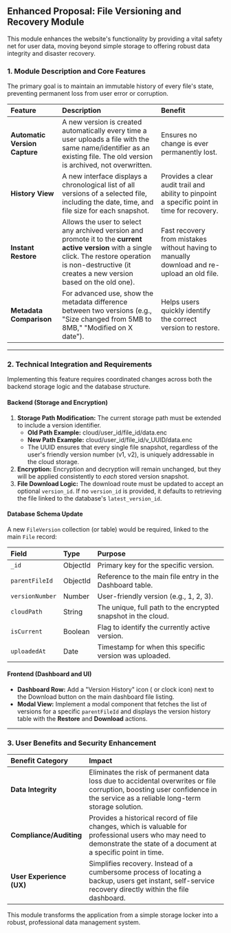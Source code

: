 ## Enhanced Proposal: File Versioning and Recovery Module

This module enhances the website's functionality by providing a vital safety net for user data, moving beyond simple storage to offering robust data integrity and disaster recovery.

### 1. Module Description and Core Features

The primary goal is to maintain an immutable history of every file's state, preventing permanent loss from user error or corruption.

| Feature | Description | Benefit |
| :--- | :--- | :--- |
| **Automatic Version Capture** | A new version is created automatically every time a user uploads a file with the same name/identifier as an existing file. The old version is archived, not overwritten. | Ensures no change is ever permanently lost. |
| **History View** | A new interface displays a chronological list of all versions of a selected file, including the date, time, and file size for each snapshot. | Provides a clear audit trail and ability to pinpoint a specific point in time for recovery. |
| **Instant Restore** | Allows the user to select any archived version and promote it to the **current active version** with a single click. The restore operation is non-destructive (it creates a new version based on the old one). | Fast recovery from mistakes without having to manually download and re-upload an old file. |
| **Metadata Comparison** | For advanced use, show the metadata difference between two versions (e.g., "Size changed from 5MB to 8MB," "Modified on X date"). | Helps users quickly identify the correct version to restore. |

---

### 2. Technical Integration and Requirements

Implementing this feature requires coordinated changes across both the backend storage logic and the database structure.

#### Backend (Storage and Encryption)

1.  **Storage Path Modification:** The current storage path must be extended to include a version identifier.
    * **Old Path Example:** cloud/user_id/file_id/data.enc
    * **New Path Example:** cloud/user_id/file_id/v_UUID/data.enc
    * The UUID ensures that every single file snapshot, regardless of the user's friendly version number (v1, v2), is uniquely addressable in the cloud storage.
2.  **Encryption:** Encryption and decryption will remain unchanged, but they will be applied consistently to *each* stored version snapshot.
3.  **File Download Logic:** The download route must be updated to accept an optional `version_id`. If no `version_id` is provided, it defaults to retrieving the file linked to the database's `latest_version_id`.

#### Database Schema Update

A new `FileVersion` collection (or table) would be required, linked to the main `File` record:

| Field | Type | Purpose |
| :--- | :--- | :--- |
| `_id` | ObjectId | Primary key for the specific version. |
| `parentFileId` | ObjectId | Reference to the main file entry in the Dashboard table. |
| `versionNumber` | Number | User-friendly version (e.g., 1, 2, 3). |
| `cloudPath` | String | The unique, full path to the encrypted snapshot in the cloud. |
| `isCurrent` | Boolean | Flag to identify the currently active version. |
| `uploadedAt` | Date | Timestamp for when this specific version was uploaded. |

#### Frontend (Dashboard and UI)

* **Dashboard Row:** Add a "Version History" icon (<V /> or clock icon) next to the Download button on the main dashboard file listing.
* **Modal View:** Implement a modal component that fetches the list of versions for a specific `parentFileId` and displays the version history table with the **Restore** and **Download** actions.

---

### 3. User Benefits and Security Enhancement

| Benefit Category | Impact |
| :--- | :--- |
| **Data Integrity** | Eliminates the risk of permanent data loss due to accidental overwrites or file corruption, boosting user confidence in the service as a reliable long-term storage solution. |
| **Compliance/Auditing**| Provides a historical record of file changes, which is valuable for professional users who may need to demonstrate the state of a document at a specific point in time. |
| **User Experience (UX)**| Simplifies recovery. Instead of a cumbersome process of locating a backup, users get instant, self-service recovery directly within the file dashboard. |

This module transforms the application from a simple storage locker into a robust, professional data management system.